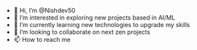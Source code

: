 - 👋 Hi, I’m @Nishdev50
- 👀 I’m interested in exploring new projects based in AI/ML
- 🌱 I’m currently learning new technologies to upgrade my skills 
- 💞️ I’m looking to collaborate on next zen projects
- 📫 How to reach me 

<!---
Nishdev50/Nishdev50 is a ✨ special ✨ repository because its `README.md` (this file) appears on your GitHub profile.
You can click the Preview link to take a look at your changes.
--->
